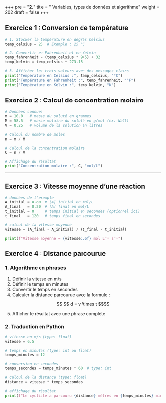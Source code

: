 +++
pre = "<b>2.</b>"
title = " Variables, types de données et algorithme"
weight = 202
draft = false
+++

## Exercice 1 : Conversion de température

```python
# 1. Stocker la température en degrés Celsius
temp_celsius = 25  # Exemple : 25 °C

# 2. Convertir en Fahrenheit et en Kelvin
temp_fahrenheit = (temp_celsius * 9/5) + 32
temp_kelvin = temp_celsius + 273.15

# 3. Afficher les trois valeurs avec des messages clairs
print("Température en Celsius :", temp_celsius, "°C")
print("Température en Fahrenheit :", temp_fahrenheit, "°F")
print("Température en Kelvin :", temp_kelvin, "K")
```

## Exercice 2 : Calcul de concentration molaire

```python
# Données connues
m = 10.0   # masse du soluté en grammes
M = 58.5   # masse molaire du soluté en g/mol (ex. NaCl)
V = 0.25   # volume de la solution en litres

# Calcul du nombre de moles
n = m / M

# Calcul de la concentration molaire
C = n / V

# Affichage du résultat
print("Concentration molaire :", C, "mol/L")
```
---

## Exercice 3 : Vitesse moyenne d’une réaction

```python
# données de l'exemple
A_initial = 0.80  # [A] initial en mol/L
A_final   = 0.20  # [A] final en mol/L
t_initial = 0     # temps initial en secondes (optionnel ici)
t_final   = 120   # temps final en secondes

# calcul de la vitesse moyenne
vitesse = (A_final - A_initial) / (t_final - t_initial)

print(f"Vitesse moyenne = {vitesse:.6f} mol L⁻¹ s⁻¹")
```

## Exercice 4 : Distance parcourue

### 1. **Algorithme en phrases**

1. Définir la vitesse en m/s
2. Définir le temps en minutes
3. Convertir le temps en secondes
4. Calculer la distance parcourue avec la formule :
```math
  $$
  d = v \times t
  $$
```
5. Afficher le résultat avec une phrase complète


### 2. **Traduction en Python**

```python
# vitesse en m/s (type: float)
vitesse = 6.5

# temps en minutes (type: int ou float)
temps_minutes = 12

# conversion en secondes
temps_secondes = temps_minutes * 60  # type: int

# calcul de la distance (type: float)
distance = vitesse * temps_secondes

# affichage du résultat
print(f"Le cycliste a parcouru {distance} mètres en {temps_minutes} minutes.")
```


